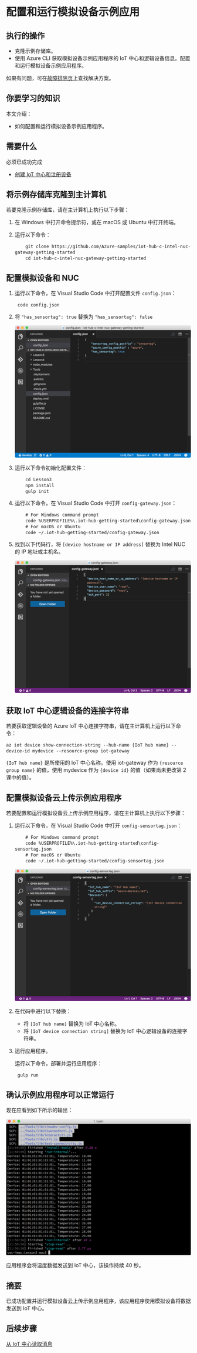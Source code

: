 <properties
    pageTitle="运行模拟设备示例应用，将数据发送到 Azure IoT 中心 | Azure"
    description="运行模拟设备示例应用，将温度数据发送到 IoT 中心"
    services="iot-hub"
    documentationcenter=""
    author="shizn"
    manager="timtl"
    tags=""
    keywords="数据到云" />
<tags
    ms.assetid="5d051d99-9749-4150-b3c8-573b0bda9c52"
    ms.service="iot-hub"
    ms.devlang="c"
    ms.topic="article"
    ms.tgt_pltfrm="na"
    ms.workload="na"
    ms.date="3/21/2017"
    wacn.date="05/08/2017"
    ms.author="xshi" />  


# 配置和运行模拟设备示例应用

## 执行的操作

- 克隆示例存储库。
- 使用 Azure CLI 获取模拟设备示例应用程序的 IoT 中心和逻辑设备信息。配置和运行模拟设备示例应用程序。

如果有问题，可在[故障排除页](/documentation/articles/iot-hub-gateway-kit-c-sim-troubleshooting/)上查找解决方案。

## 你要学习的知识

本文介绍：

- 如何配置和运行模拟设备示例应用程序。

## 需要什么

必须已成功完成

- [创建 IoT 中心和注册设备](/documentation/articles/iot-hub-gateway-kit-c-sim-lesson2-register-device/)

## 将示例存储库克隆到主计算机

若要克隆示例存储库，请在主计算机上执行以下步骤：

1. 在 Windows 中打开命令提示符，或在 macOS 或 Ubuntu 中打开终端。
2. 运行以下命令：

   
		   git clone https://github.com/Azure-samples/iot-hub-c-intel-nuc-gateway-getting-started
		   cd iot-hub-c-intel-nuc-gateway-getting-started
   

## 配置模拟设备和 NUC

1. 运行以下命令，在 Visual Studio Code 中打开配置文件 `config.json`：

   
		code config.json
   

2. 将 `"has_sensortag": true` 替换为 `"has_sensortag": false`

    ![没有 TI SensorTag 设备的配置](./media/iot-hub-gateway-kit-lessons/lesson3/config_no_sensortag.png)  


3. 运行以下命令初始化配置文件：

   
		   cd Lesson3
		   npm install
		   gulp init
   

4. 运行以下命令，在 Visual Studio Code 中打开 `config-gateway.json`：

   
		   # For Windows command prompt
		   code %USERPROFILE%\.iot-hub-getting-started\config-gateway.json
		   # For macOS or Ubuntu
		   code ~/.iot-hub-getting-started/config-gateway.json
   

5. 找到以下代码行，将 `[device hostname or IP address]` 替换为 Intel NUC 的 IP 地址或主机名。

    ![配置网关的屏幕截图](./media/iot-hub-gateway-kit-lessons/lesson3/config_gateway.png)

## 获取 IoT 中心逻辑设备的连接字符串

若要获取逻辑设备的 Azure IoT 中心连接字符串，请在主计算机上运行以下命令：


	az iot device show-connection-string --hub-name {IoT hub name} --device-id mydevice --resource-group iot-gateway


`{IoT hub name}` 是所使用的 IoT 中心名称。使用 iot-gateway 作为 `{resource group name}` 的值，使用 mydevice 作为 `{device id}` 的值（如果尚未更改第 2 课中的值）。

## 配置模拟设备云上传示例应用程序

若要配置和运行模拟设备云上传示例应用程序，请在主计算机上执行以下步骤：

1. 运行以下命令，在 Visual Studio Code 中打开 `config-sensortag.json`：

   
		   # For Windows command prompt
		   code %USERPROFILE%\.iot-hub-getting-started\config-sensortag.json
		   # For macOS or Ubuntu
		   code ~/.iot-hub-getting-started/config-sensortag.json
   

    ![配置 sensortag 的屏幕截图](./media/iot-hub-gateway-kit-lessons/lesson3/config_simulated_device.png)  


2. 在代码中进行以下替换：
   - 将 `[IoT hub name]` 替换为 IoT 中心名称。
   - 将 `[IoT device connection string]` 替换为 IoT 中心逻辑设备的连接字符串。

3. 运行应用程序。

    运行以下命令，部署并运行应用程序：

   
		gulp run
   

## 确认示例应用程序可以正常运行

现在应看到如下所示的输出：

![模拟设备示例应用程序输出](./media/iot-hub-gateway-kit-lessons/lesson3/gulp_run_simudev.png)  


应用程序会将温度数据发送到 IoT 中心，该操作持续 40 秒。

## 摘要

已成功配置并运行模拟设备云上传示例应用程序，该应用程序使用模拟设备将数据发送到 IoT 中心。

## 后续步骤
[从 IoT 中心读取消息](/documentation/articles/iot-hub-gateway-kit-c-sim-lesson3-read-messages-from-hub/)

<!---HONumber=Mooncake_0116_2017-->